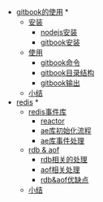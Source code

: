 * [gitbook的使用](gitbook/README.md) *
    - [安装](gitbook/install/README.md)
        - [nodejs安装](gitbook/install/nodejs.md)
        - [gitbook安装](gitbook/install/gitbook.md)
    - [使用](gitbook/usage/README.md)
        - [gitbook命令](gitbook/usage/command.md)
        - [gitbook目录结构](gitbook/usage/architecture.md)
        - [gitbook输出](gitbook/usage/output.md)
    - [小结](gitbook/end/README.md)
* [redis](redis/README.md) *
    - [redis事件库](redis/aelibrary/README.md)
        - [reactor](redis/aelibrary/reactor.md)
        - [ae库初始化流程](redis/aelibrary/flow.md)
        - [ae库事件处理](redis/aelibrary/eventprocess.md)
    - [rdb & aof](redis/presistence/README.md)
        - [rdb相关的处理](redis/presistence/rdb.md)
        - [aof相关处理](redis/presistence/aof.md)
        - [rdb&aof优缺点](redis/presistence/advantagesAndDisadvantages.md)
    - [小结](redis/end/README.md)


